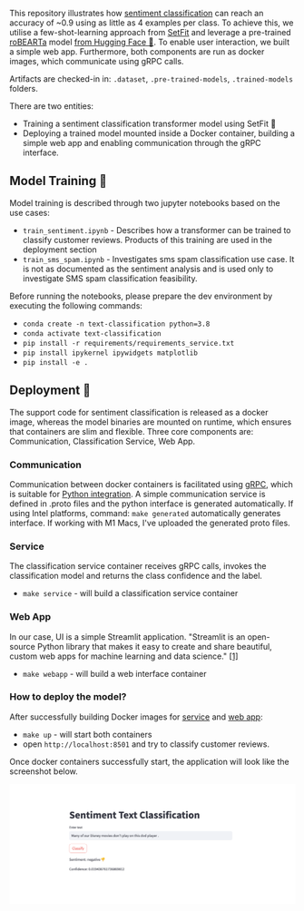 This repository illustrates how [sentiment classification](https://huggingface.co/datasets/SetFit/SentEval-CR) can reach an accuracy of ~0.9 using as little as 4 examples per class. To achieve this, we utilise a few-shot-learning approach from [SetFit](https://huggingface.co/blog/setfit) and leverage a pre-trained [roBEARTa](https://arxiv.org/abs/1907.11692) model [from Hugging Face 🤗]((https://huggingface.co/cardiffnlp/twitter-roberta-base-sentiment)). To enable user interaction, we built a simple web app. Furthermore, both components are run as docker images, which communicate using gRPC calls.

Artifacts are checked-in in: `.dataset`, `.pre-trained-models`, `.trained-models` folders.

There are two entities:
* Training a sentiment classification transformer model using SetFit 🤗
* Deploying a trained model mounted inside a Docker container, building a simple web app and enabling communication through the gRPC interface.

## Model Training 🧠
Model training is described through two jupyter notebooks based on the use cases:
* `train_sentiment.ipynb` - Describes how a transformer can be trained to classify customer reviews. Products of this training are used in the deployment section
* `train_sms_spam.ipynb` - Investigates sms spam classification use case. It is not as documented as the sentiment analysis and is used only to investigate SMS spam classification feasibility.

Before running the notebooks, please prepare the dev environment by executing the following commands:
* `conda create -n text-classification python=3.8`
* `conda activate text-classification`
* `pip install -r requirements/requirements_service.txt`
* `pip install ipykernel ipywidgets matplotlib`
* `pip install -e .`

## Deployment 🚗
The support code for sentiment classification is released as a docker image, whereas the model binaries are mounted on runtime, which ensures that containers are slim and flexible. Three core components are: Communication, Classification Service, Web App.

### Communication
Communication between docker containers is facilitated using [gRPC](https://grpc.io/), which is suitable for [Python integration](https://grpc.io/docs/languages/python/quickstart/). A simple communication service is defined in .proto files and the python interface is generated automatically. If using Intel platforms, command:  `make generated` automatically generates interface. If working with M1 Macs, I've uploaded the generated proto files.

### Service
The classification service container receives gRPC calls, invokes the classification model and returns the class confidence and the label.
* `make service` - will build a classification service container

### Web App
In our case, UI is a simple Streamlit application. "Streamlit is an open-source Python library that makes it easy to create and share beautiful, custom web apps for machine learning and data science." [\[1\]](https://docs.streamlit.io/)
* `make webapp` - will build a web interface container

### How to deploy the model?
After successfully building Docker images for [service](https://github.com/ivanko-94/sentiment-classification/blob/main/Makefile#L15) and [web app](https://github.com/ivanko-94/sentiment-classification/blob/main/Makefile#L9):
* `make up` - will start both containers
* open `http://localhost:8501` and try to classify customer reviews.

Once docker containers successfully start, the application will look like the screenshot below.

![Web App screenshot](https://github.com/ivanko-94/sentiment-classification/blob/main/figures/app_screenshot.png)
